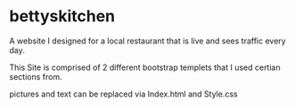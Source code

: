 # bettyskitchen
A website I designed for a local restaurant that is live and sees traffic every day.

This Site is comprised of 2 different bootstrap templets that I used certian sections from.

pictures and text can be replaced via Index.html and Style.css


